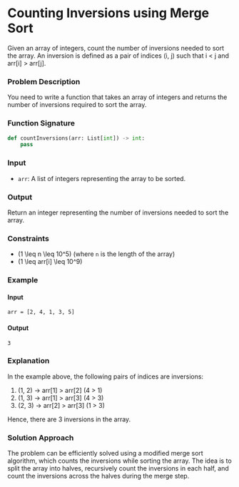 # Counting Inversions using Merge Sort

Given an array of integers, count the number of inversions needed to sort the array. An inversion is defined as a pair of indices (i, j) such that i < j and arr[i] > arr[j].

### Problem Description

You need to write a function that takes an array of integers and returns the number of inversions required to sort the array.

### Function Signature

```python
def countInversions(arr: List[int]) -> int:
    pass
```

### Input

- `arr`: A list of integers representing the array to be sorted.

### Output

Return an integer representing the number of inversions needed to sort the array.

### Constraints

- \(1 \leq n \leq 10^5\) (where `n` is the length of the array)
- \(1 \leq arr[i] \leq 10^9\)

### Example

#### Input

```
arr = [2, 4, 1, 3, 5]
```

#### Output

```
3
```

### Explanation

In the example above, the following pairs of indices are inversions:
1. (1, 2) -> arr[1] > arr[2] (4 > 1)
2. (1, 3) -> arr[1] > arr[3] (4 > 3)
3. (2, 3) -> arr[2] > arr[3] (1 > 3)

Hence, there are 3 inversions in the array.

### Solution Approach

The problem can be efficiently solved using a modified merge sort algorithm, which counts the inversions while sorting the array. The idea is to split the array into halves, recursively count the inversions in each half, and count the inversions across the halves during the merge step.
